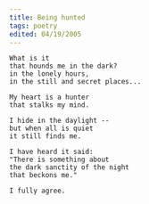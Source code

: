 ```yaml
---
title: Being hunted
tags: poetry
edited: 04/19/2005
---
```


    What is it
    that hounds me in the dark?
    in the lonely hours,
    in the still and secret places...

    My heart is a hunter
    that stalks my mind.

    I hide in the daylight --
    but when all is quiet
    it still finds me.

    I have heard it said:
    "There is something about
    the dark sanctity of the night
    that beckons me."

    I fully agree.


